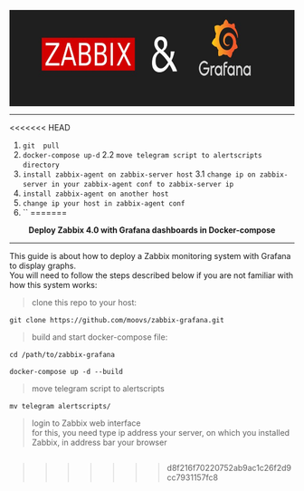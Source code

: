<p>
  <img width="1000" height="170" align="center" src="https://github.com/moovs/zabbix-grafana/blob/master/src/ZabbixandGrafana.jpg">
</p>

***

<<<<<<< HEAD
1.  `git  pull`
2. `docker-compose up-d`
2.2 `move telegram script to alertscripts directory`
3. `install zabbix-agent on zabbix-server host`
3.1 `change ip on zabbix-server in your zabbix-agent conf to zabbix-server ip`
4. `install zabbix-agent on another host`
5. `change ip your host in zabbix-agent conf `
6. ``
=======
<p align="center">
  <b>Deploy Zabbix 4.0 with Grafana dashboards in Docker-compose</b>
</p>

***

This guide is about how to deploy a Zabbix monitoring system with Grafana to display graphs.
<br>
You will need to follow the steps described below if you are not familiar with how this system works:

> clone this repo to your host:
```
git clone https://github.com/moovs/zabbix-grafana.git
```
> build and start docker-compose file:
```
cd /path/to/zabbix-grafana
```
```
docker-compose up -d --build
```
> move telegram script to alertscripts
```
mv telegram alertscripts/
```
> login to Zabbix web interface<br>
for this, you need type ip address your server, on which you installed Zabbix, in address bar your browser
```

```
>>>>>>> d8f216f70220752ab9ac1c26f2d9cc7931157fc8
